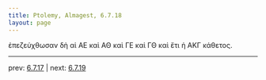 ```yaml
---
title: Ptolemy, Almagest, 6.7.18
layout: page
---
```


ἐπεζεύχθωσαν δὴ αἱ ΑΕ καὶ ΑΘ καὶ ΓΕ καὶ ΓΘ καὶ ἔτι ἡ ΑΚΓ κάθετος. 

---

prev: [6.7.17](../6.7.17/) | next: [6.7.19](../6.7.19/)

